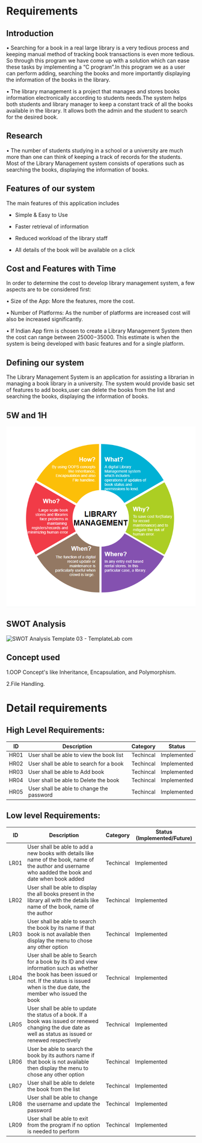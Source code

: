 # Requirements

## Introduction

• Searching for a book in a real large library is a very tedious process and keeping manual method of tracking book transactions is even more tedious. So through this program we     have come up with a solution which can ease these tasks by implementing a “C program”.In this program we as a user can perform adding, searching the books and more importantly     displaying the information of the books in the library.

•	The library management is a project that manages and stores books information electronically according to students needs.The system helps both students and library manager to     keep a constant track of all the books available in the library. It allows both the admin and the student to search for the desired book.

## Research

•	The number of students studying in a school or a university are much more than one can think of keeping a track of records for the students. Most of the Library Management         system consists of operations such as searching the books, displaying the information of books. 

## Features of our system

The main features of this application includes

- Simple & Easy to Use

- Faster retrieval of information

- Reduced workload of the library staff

- All details of the book will be available on a click

## Cost and Features with Time

In order to determine the cost to develop library management system, a few aspects are to be considered first:

•	Size of the App: More the features, more the cost.

•	Number of Platforms: As the number of platforms are increased cost will also be increased significantly.

•	If Indian App firm is chosen to create a Library Management System then the cost can range between $25000-$35000. This estimate is when the system is being developed with basic features and for a single platform.

## Defining our system

The Library Management System is an application for assisting a librarian in managing a book library in a university. The system would provide basic set of features to add books,user can delete the books from the list and searching the books, displaying the information of books. 

## 5W and 1H 

![WH](https://github.com/BhavanSekar/SDLC_9_Winterfell-LibraryManagement/blob/main/5_Images/5w%201h%20report.PNG)

## SWOT Analysis

![SWOT Analysis Template 03 - TemplateLab com](https://user-images.githubusercontent.com/67951541/130201901-4abd2038-ffaa-41a1-b4f7-ae9732a4ac2f.png)

## Concept used

1.OOP Concept's like Inheritance, Encapsulation, and Polymorphism.

2.File Handling.

# Detail requirements

## High Level Requirements: 

| ID | Description | Category | Status | 
| ----- | ----- | ------- | ---------|
| HR01 | User shall be able to view the book list| Techincal | Implemented |
| HR02 | User shall be able to search for a book| Techincal | Implemented |
| HR03 | User shall be able to Add book| Techincal | Implemented |
| HR04 | User shall be able to Delete the book| Techincal | Implemented |
| HR05 | User shall be able to change the password| Techincal | Implemented |

##  Low level Requirements:
 
| ID | Description |Category| Status (Implemented/Future) |
| ------ | --------- | ----- |----|
|LR01|  User shall be able to add a new books with details like name of the book, name of the author and username who aadded the book and date when book added |Techincal| Implemented|
|LR02|  User shall be able to display the all books present in the library all with the details like name of the book, name of the author |Techincal|Implemented|
|LR03|  User shall be able to search the book by its name if that book is not available then display the menu to chose any other option |Techincal|Implemented|
|LR04|  User shall be able to Search for a book by its ID and view information such as whether the book has been issued or not. If the status is issued when is the due date, the    member who issued the book|Technical|Implemented|
|LR05|  User shall be able  to update the status of a book. If a book was issued or renewed changing the due date as well as status as issued or renewed                            respectively|Technical|Implemented|
|LR06|  User be able to search the book by its authors name if that book is not available then display the menu to chose any other option |Techincal |Implemented|
|LR07|  User shall be able to delete the book from the list |Techincal| Implemented|
|LR08|  User shall be able to change the username and update the password |Techincal| Implemented|
|LR09|  User shall be able to exit from the program if no option is needed to perform |Techincal| Implemented|













